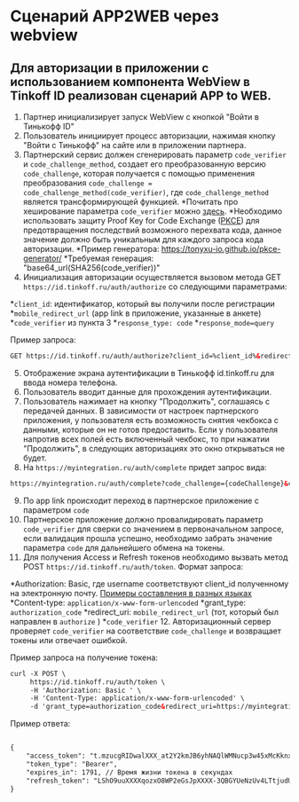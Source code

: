 
# Сценарий APP2WEB через webview

## Для авторизации в приложении с использованием компонента WebView в Tinkoff ID реализован сценарий APP to WEB.

1. Партнер инициализирует запуск WebView с кнопкой "Войти в Тинькофф ID"
2. Пользователь инициирует процесс авторизации, нажимая кнопку "Войти с Тинькофф" на сайте или в приложении партнера.
3. Партнерский сервис должен сгенерировать параметр ```code_verifier``` и ```code_challenge_method```, создает его преобразованную версию ```code_challenge```, которая получается с помощью применения преобразования ```code_challenge = code_challenge_method(code_verifier)```, где ```code_challenge_method``` является трансформирующей функцией.
  *Почитать про хеширование параметра ```code_verifier``` можно [здесь](https://datatracker.ietf.org/doc/html/rfc7636#section-4.1).
  *Необходимо использовать защиту Proof Key for Code Exchange ([PKCE](https://datatracker.ietf.org/doc/html/rfc7636)) для предотвращения последствий возможного перехвата кода, данное значение должно быть уникальным для каждого запроса кода авторизации.
  *Пример генератора: https://tonyxu-io.github.io/pkce-generator/
  *Требуемая генерация: "base64_url(SHA256(code_verifier))"
4. Инициализация авторизации осуществляется вызовом метода GET ```https://id.tinkoff.ru/auth/authorize``` со следующими параметрами:

  *```client_id```: идентификатор, который вы получили после регистрации
  *```mobile_redirect_url``` (app link в приложение, указанные в анкете) 
  *```code_verifier``` из пункта 3 
  *```response_type: code```
  *```response_mode=query```

Пример запроса:

```html
GET https://id.tinkoff.ru/auth/authorize?client_id=%client_id%&redirect_uri=https://myintegration.ru/auth/complete&code_challenge={codeChallenge}&code_challenge_method=S256&response_type=code
```

5. Отображение экрана аутентификации в Тинькофф  id.tinkoff.ru для ввода номера телефона.
6. Пользователь вводит данные для прохождения аутентификации.
7. Пользователь нажимает на кнопку "Продолжить", соглашаясь с передачей данных. В зависимости от настроек партнерского приложения, у пользователя есть возможность снятия чекбокса с данными, которые он не готов предоставить. Если у пользователя напротив всех полей есть включенный чекбокс, то при нажатии "Продолжить", в следующих авторизациях это окно открываться не будет.
8. На ```https://myintegration.ru/auth/complete``` придет запрос вида:

```html
https://myintegration.ru/auth/complete?code_challenge={codeChallenge}&code_challenge_method=S256&code=c.1aGiAXX3Ni&session_state=hXXXXXXY3kgs3nx0H3RTj3JzCSrdaqaDhU6lS8XXXXX.i4kl6dsEB1SQogzq00
```

9. По app link происходит переход в партнерское приложение с параметром ```code```
10. Партнерское приложение должно провалидировать параметр ```code_verifier```  для сверки со значением в первоначальном запросе, если валидация прошла успешно, необходимо забрать значение параметра ```code``` для дальнейшего обмена на токены.
11. Для получения Access и Refresh токенов необходимо вызвать метод POST ```https://id.tinkoff.ru/auth/token```. 
Формат запроса:

  *Authorization: Basic, где username  соответствуют client_id  полученному на электронную почту. [Примеры составления в разных языках](https://gist.github.com/brandonmwest/a2632d0a65088a20c00a)
  *Content-type: ```application/x-www-form-urlencoded```
  *grant_type: ```authorization_code```
  *redirect_uri: ```mobile_redirect_url``` (тот, который был направлен в ```authorize``` )
  *```code_verifier```
12. Авторизационный сервер проверяет ```code_verifier``` на соответствие ```code_challenge``` и возвращает токены или отвечает ошибкой.

Пример запроса на получение токена:

```html
curl -X POST \
     https://id.tinkoff.ru/auth/token \
     -H 'Authorization: Basic ' \
     -H 'Content-Type: application/x-www-form-urlencoded' \
     -d 'grant_type=authorization_code&redirect_uri=https://myintegration.ru/auth/complete&code=c.1aGiAXX3Ni'
```

Пример ответа:

```html

{
    "access_token": "t.mzucgRIDwalXXX_at2Y2kmJB6yhNAQlWMNucp3w45xMcKknxWyl_XXXXkp5_3Nq8i_UvddDroJvd3elz-QH5hQ",
    "token_type": "Bearer",
    "expires_in": 1791, // Время жизни токена в секундах
    "refresh_token": "LShO9uuXXXXqozxO8WP2eGsJpXXXX-3QBGYUeNzUv4LTtjudU6zPofXbiXXXoznuCOLv6XXXCJn04fsLvsYH2Q"
}
```